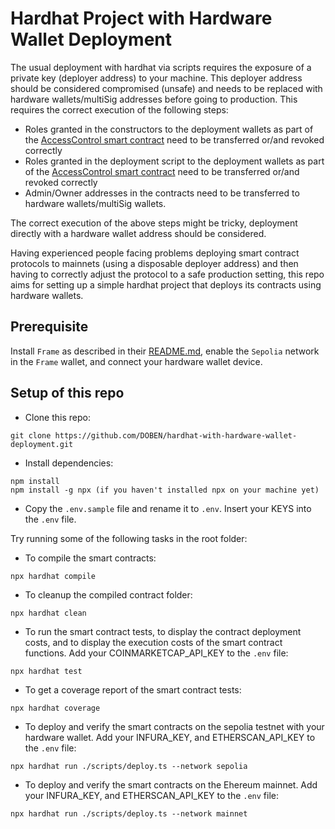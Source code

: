 # Hardhat Project with Hardware Wallet Deployment

The usual deployment with hardhat via scripts requires the exposure of a private key (deployer address) to your machine. This deployer address should be considered compromised (unsafe) and needs to be replaced with hardware wallets/multiSig addresses before going to production. This requires the correct execution of the following steps:

- Roles granted in the constructors to the deployment wallets as part of the [AccessControl smart contract](https://github.com/OpenZeppelin/openzeppelin-contracts/blob/master/contracts/access/AccessControl.sol) need to be transferred or/and revoked correctly
- Roles granted in the deployment script to the deployment wallets as part of the [AccessControl smart contract](https://github.com/OpenZeppelin/openzeppelin-contracts/blob/master/contracts/access/AccessControl.sol) need to be transferred or/and revoked correctly
- Admin/Owner addresses in the contracts need to be transferred to hardware wallets/multiSig wallets.

The correct execution of the above steps might be tricky, deployment directly with a hardware wallet address should be considered.

Having experienced people facing problems deploying smart contract protocols to mainnets (using a disposable deployer address) and then having to correctly adjust the protocol to a safe production setting, this repo aims for setting up a simple hardhat project that deploys its contracts using hardware wallets.

## Prerequisite

Install `Frame` as described in their [README.md](https://github.com/floating/frame), enable the `Sepolia` network in the `Frame` wallet, and connect your hardware wallet device.

## Setup of this repo

- Clone this repo:
```shell
git clone https://github.com/DOBEN/hardhat-with-hardware-wallet-deployment.git
```

- Install dependencies:
```shell
npm install
npm install -g npx (if you haven't installed npx on your machine yet)
```

- Copy the `.env.sample` file and rename it to `.env`. Insert your KEYS into the `.env` file.

Try running some of the following tasks in the root folder:

- To compile the smart contracts:

```shell
npx hardhat compile
```

- To cleanup the compiled contract folder:

```shell
npx hardhat clean
```

- To run the smart contract tests, to display the contract deployment costs, and to display the execution costs of the smart contract functions. Add your COINMARKETCAP_API_KEY to the `.env` file:

```shell
npx hardhat test
```

- To get a coverage report of the smart contract tests:
```
npx hardhat coverage
```

- To deploy and verify the smart contracts on the sepolia testnet with your hardware wallet. Add your INFURA_KEY, and ETHERSCAN_API_KEY to the `.env` file:

```shell
npx hardhat run ./scripts/deploy.ts --network sepolia
```

- To deploy and verify the smart contracts on the Ehereum mainnet. Add your INFURA_KEY, and ETHERSCAN_API_KEY to the `.env` file:

```shell
npx hardhat run ./scripts/deploy.ts --network mainnet
```

